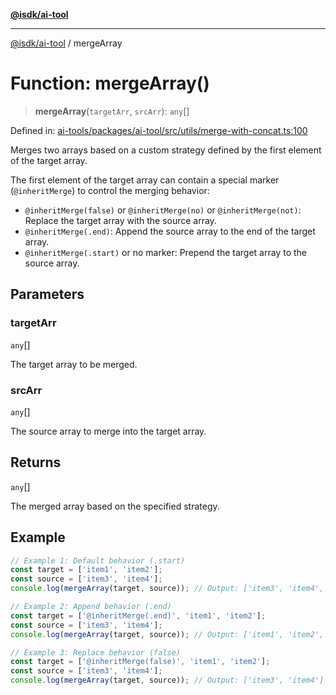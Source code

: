 [**@isdk/ai-tool**](../README.md)

***

[@isdk/ai-tool](../globals.md) / mergeArray

# Function: mergeArray()

> **mergeArray**(`targetArr`, `srcArr`): `any`[]

Defined in: [ai-tools/packages/ai-tool/src/utils/merge-with-concat.ts:100](https://github.com/isdk/ai-tool.js/blob/a24331161aecd2d7bbd8dc9f9cd3d984871261cb/src/utils/merge-with-concat.ts#L100)

Merges two arrays based on a custom strategy defined by the first element of the target array.

The first element of the target array can contain a special marker (`@inheritMerge`) to control the merging behavior:
- `@inheritMerge(false)` or `@inheritMerge(no)` or `@inheritMerge(not)`: Replace the target array with the source array.
- `@inheritMerge(.end)`: Append the source array to the end of the target array.
- `@inheritMerge(.start)` or no marker: Prepend the target array to the source array.

## Parameters

### targetArr

`any`[]

The target array to be merged.

### srcArr

`any`[]

The source array to merge into the target array.

## Returns

`any`[]

The merged array based on the specified strategy.

## Example

```typescript
// Example 1: Default behavior (.start)
const target = ['item1', 'item2'];
const source = ['item3', 'item4'];
console.log(mergeArray(target, source)); // Output: ['item3', 'item4', 'item1', 'item2']

// Example 2: Append behavior (.end)
const target = ['@inheritMerge(.end)', 'item1', 'item2'];
const source = ['item3', 'item4'];
console.log(mergeArray(target, source)); // Output: ['item1', 'item2', 'item3', 'item4']

// Example 3: Replace behavior (false)
const target = ['@inheritMerge(false)', 'item1', 'item2'];
const source = ['item3', 'item4'];
console.log(mergeArray(target, source)); // Output: ['item3', 'item4']
```

